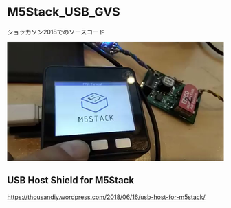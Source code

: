 # M5Stack_USB_GVS

ショッカソン2018でのソースコード

![M5USB_GVS](img/M5USB_GVS.JPG)

## USB Host Shield for M5Stack
https://thousandiy.wordpress.com/2018/06/16/usb-host-for-m5stack/

